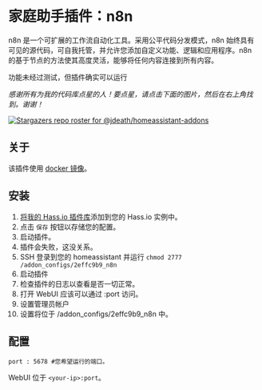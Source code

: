 # 家庭助手插件：n8n

n8n 是一个可扩展的工作流自动化工具。采用公平代码分发模式，n8n 始终具有可见的源代码，可自我托管，并允许您添加自定义功能、逻辑和应用程序。n8n 的基于节点的方法使其高度灵活，能够将任何内容连接到所有内容。

功能未经过测试，但插件确实可以运行

_感谢所有为我的代码库点星的人！要点星，请点击下面的图片，然后在右上角找到。谢谢！_

[![Stargazers repo roster for @jdeath/homeassistant-addons](https://reporoster.com/stars/jdeath/homeassistant-addons)](https://github.com/jdeath/homeassistant-addons/stargazers)

## 关于

该插件使用 [docker 镜像](https://github.com/n8n-io/n8n)。

## 安装

1. [将我的 Hass.io 插件库][repository]添加到您的 Hass.io 实例中。
1. 点击 `保存` 按钮以存储您的配置。
1. 启动插件。
1. 插件会失败，这没关系。
1. SSH 登录到您的 homeassistant 并运行 `chmod 2777 /addon_configs/2effc9b9_n8n`
1. 启动插件
1. 检查插件的日志以查看是否一切正常。
1. 打开 WebUI 应该可以通过 <your-ip>:port 访问。
1. 设置管理员帐户
1. 设置将位于 /addon_configs/2effc9b9_n8n 中。

## 配置

```
port : 5678 #您希望运行的端口。
```

WebUI 位于 `<your-ip>:port`。

[repository]: https://github.com/jdeath/homeassistant-addons